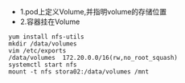 - 1.pod上定义Volume,并指明volume的存储位置
- 2.容器挂在Volume

```
yum install nfs-utils
mkdir /data/volumes
vim /etc/exports
/data/volumes  172.20.0.0/16(rw,no_root_squash)
systemctl start nfs
mount -t nfs stora02:/data/volumes /mnt
```
